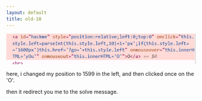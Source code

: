 ```yaml
---
layout: default
title: old-10
---
```





![alt text](./images/old-10.png)

here, i changed my position to 1599 in the left, and then clicked once on the 'O'.

then it redirect you me to the solve message.